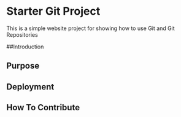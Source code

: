 # Starter Git Project

This is a simple website project for showing how to use Git and Git Repositories

##Introduction

## Purpose

## Deployment

## How To Contribute
